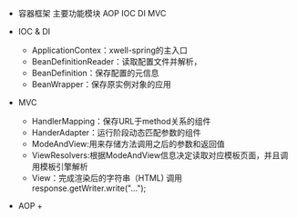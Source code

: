 + 容器框架 主要功能模块 AOP IOC DI MVC 

+ IOC & DI
    + ApplicationContex：xwell-spring的主入口
    + BeanDefinitionReader：读取配置文件并解析，
    + BeanDefinition：保存配置的元信息
    + BeanWrapper：保存原实例对象的应用
    
+ MVC
    + HandlerMapping：保存URL于method关系的组件
    + HanderAdapter：运行阶段动态匹配参数的组件
    + ModeAndView:用来存储方法调用之后的参数和返回值
    + ViewResolvers:根据ModeAndView信息决定读取对应模板页面，并且调用模板引擎解析
    + View：完成渲染后的字符串（HTML) 调用response.getWriter.write("...");
    
+ AOP
    + 
